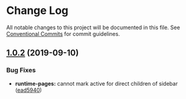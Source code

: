 # Change Log

All notable changes to this project will be documented in this file.
See [Conventional Commits](https://conventionalcommits.org) for commit guidelines.

## [1.0.2](https://github.com/fengzilong/nut/compare/simple@1.0.1...simple@1.0.2) (2019-09-10)


### Bug Fixes

* **runtime-pages:** cannot mark active for direct children of sidebar ([ead5940](https://github.com/fengzilong/nut/commit/ead5940))
